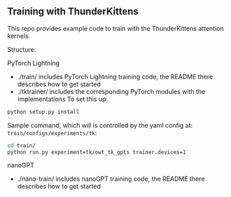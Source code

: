 

## Training with ThunderKittens

This repo provides example code to train with the ThunderKittens attention kernels. 

Structure:

PyTorch Lightning
- ./train/ includes PyTorch Lightning training code, the README there describes how to get started
- ./tktrainer/ includes the corresponding PyTorch modules with the implementations
To set this up:
```bash
python setup.py install
```

Sample command, which will is controlled by the yaml config at: ```train/configs/experiments/tk```:
```bash
cd train/
python run.py experiment=tk/owt_tk_gpts trainer.devices=1
```


nanoGPT
- ./nano-train/ includes nanoGPT training code, the README there describes how to get started



